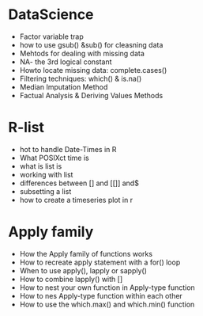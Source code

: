 # DataScience
- Factor variable trap
- how to use gsub() &sub() for cleasning data
- Mehtods for dealing with missing data
- NA- the 3rd logical constant
- Howto locate missing data: complete.cases()
- Filtering techniques: which() & is.na()
- Median Imputation Method
- Factual Analysis & Deriving Values Methods

# R-list
- hot to handle Date-Times in R
- What POSIXct time is
- what is list is
- working with list
- differences between [] and [[]] and$
- subsetting a list
- how to create a timeseries plot in r

# Apply family
- How the Apply family of functions works
- How to recreate apply statement with a for() loop
- When to use apply(), lapply or sapply()
- How to combine lapply() with []
- How to nest your own function in Apply-type function
- How to nes Apply-type function within each other
- How to use the which.max() and which.min() function


